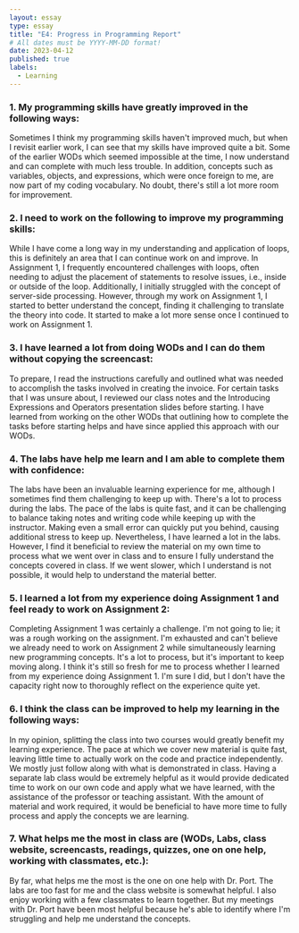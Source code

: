 ```yaml
---
layout: essay
type: essay
title: "E4: Progress in Programming Report"
# All dates must be YYYY-MM-DD format!
date: 2023-04-12
published: true
labels:
  - Learning
---
```


### 1.	My programming skills have greatly improved in the following ways: <br>
Sometimes I think my programming skills haven't improved much, but when I revisit earlier work, I can see that my skills have improved quite a bit. Some of the earlier WODs which seemed impossible at the time, I now understand and can complete with much less trouble. In addition, concepts such as variables, objects, and expressions, which were once foreign to me, are now part of my coding vocabulary. No doubt, there's still a lot more room for improvement. 

### 2.	I need to work on the following to improve my programming skills:  <br>
While I have come a long way in my understanding and application of loops, this is definitely an area that I can continue work on and improve. In Assignment 1, I frequently encountered challenges with loops, often needing to adjust the placement of statements to resolve issues, i.e., inside or outside of the loop.  Additionally, I initially struggled with the concept of server-side processing. However, through my work on Assignment 1, I started to better understand the concept, finding it challenging to translate the theory into code. It started to make a lot more sense once I continued to work on Assignment 1. 

### 3.	I have learned a lot from doing WODs and I can do them without copying the screencast: <br>
To prepare, I read the instructions carefully and outlined what was needed to accomplish the tasks involved in creating the invoice. For certain tasks that I was unsure about, I reviewed our class notes and the Introducing Expressions and Operators presentation slides before starting. I have learned from working on the other WODs that outlining how to complete the tasks before starting helps and have since applied this approach with our WODs.

### 4.	The labs have help me learn and I am able to complete them with confidence: <br>
The labs have been an invaluable learning experience for me, although I sometimes find them challenging to keep up with. There's a lot to process during the labs. The pace of the labs is quite fast, and it can be challenging to balance taking notes and writing code while keeping up with the instructor. Making even a small error can quickly put you behind, causing additional stress to keep up. Nevertheless, I have learned a lot in the labs. However, I find it beneficial to review the material on my own time to process what we went over in class and to ensure I fully understand the concepts covered in class. If we went slower, which I understand is not possible, it would help to understand the material better.

### 5.	I learned a lot from my experience doing Assignment 1 and feel ready to work on Assignment 2: <br>
Completing Assignment 1 was certainly a challenge. I'm not going to lie; it was a rough working on the assignment. I'm exhausted and can't believe we already need to work on Assignment 2 while simultaneously learning new programming concepts. It's a lot to process, but it's important to keep moving along. I think it's still so fresh for me to process whether I learned from my experience doing Assignment 1. I'm sure I did, but I don't have the capacity right now to thoroughly reflect on the experience quite yet. 

### 6.	I think the class can be improved to help my learning in the following ways: <br>
In my opinion, splitting the class into two courses would greatly benefit my learning experience. The pace at which we cover new material is quite fast, leaving little time to actually work on the code and practice independently. We mostly just follow along with what is demonstrated in class. Having a separate lab class would be extremely helpful as it would provide dedicated time to work on our own code and apply what we have learned, with the assistance of the professor or teaching assistant. With the amount of material and work required, it would be beneficial to have more time to fully process and apply the concepts we are learning.

### 7.	What helps me the most in class are (WODs, Labs, class website, screencasts, readings, quizzes, one on one help, working with classmates, etc.): <br>
By far, what helps me the most is the one on one help with Dr. Port. The labs are too fast for me and the class website is somewhat helpful. I also enjoy working with a few classmates to learn together. But my meetings with Dr. Port have been most helpful because he's able to identify where I'm struggling and help me understand the concepts.  
